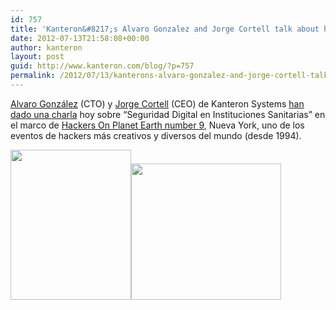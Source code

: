 ```yaml
---
id: 757
title: 'Kanteron&#8217;s Alvaro Gonzalez and Jorge Cortell talk about healthcare IT security at HOPE9'
date: 2012-07-13T21:58:08+00:00
author: kanteron
layout: post
guid: http://www.kanteron.com/blog/?p=757
permalink: /2012/07/13/kanterons-alvaro-gonzalez-and-jorge-cortell-talk-about-healthcare-it-security-at-hope9/
---
```

<p title="http://www.hopenumbernine.net/schedule/">
  <a title="http://www.hopenumbernine.net/speakers/#gonzalez" href="http://www.hopenumbernine.net/speakers/#gonzalez" target="_blank">Alvaro González</a> (CTO) y <a title="http://www.hopenumbernine.net/speakers/#cortell" href="http://www.hopenumbernine.net/speakers/#cortell" target="_blank">Jorge Cortell</a> (CEO) de Kanteron Systems <a title="http://www.hopenumbernine.net/schedule/" href="http://www.hopenumbernine.net/schedule/" target="_blank">han dado una charla</a> hoy sobre &#8220;Seguridad Digital en Instituciones Sanitarias&#8221; en el marco de <a title="http://www.hope.net/" href="http://www.hope.net/" target="_blank">Hackers On Planet Earth number 9</a>, Nueva York, uno de los eventos de hackers más creativos y diversos del mundo (desde 1994).
</p>

<img class="aligncenter" title="Alvaro" src="http://farm9.staticflickr.com/8005/7617421014_b63bf906a2_m.jpg" alt="" width="193" height="240" /><img class="aligncenter" title="Jorge" src="http://farm8.staticflickr.com/7258/7617421144_f1cd52dc79_m.jpg" alt="" width="240" height="218" />